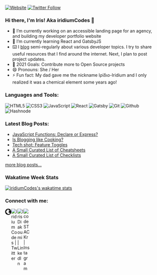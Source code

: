 [![Website](https://img.shields.io/website?label=iridium.codes&style=flat&url=https%3A%2F%2Firidium.codes)](https://iridium.codes)
[![Twitter Follow](https://img.shields.io/twitter/follow/iridiumCodes?color=1DA1F2&logo=twitter&style=flat)](https://twitter.com/intent/follow)

### Hi there, I'm Iris! Aka iridiumCodes 👋

- 🔭 I’m currently working on an accessible landing page for an agency, and building my developer portfolio website
- 🌱 I’m currently learning React and GatsbyJS
- ⌨️ I [blog](https://blog.iridium.codes/) semi-regularly about various developer topics. I try to share useful resources that I find around the internet. Next, I plan to post project updates.
- 🥅 2021 Goals: Contribute more to Open Source projects
- 😄 Pronouns: She / Her
- ⚡ Fun fact: My dad gave me the nickname Ιρίδιο-Iridium and I only realized it was a chemical element some years ago!

### Languages and Tools:
<p>
<img src="https://img.shields.io/badge/HTML5-E34F26?logo=html5&logoColor=white&style=flat" alt="HTML5">
<img src="https://img.shields.io/badge/CSS3-1572B6?logo=css3&logoColor=white&style=flat" alt="CSS3">
<img src="https://img.shields.io/badge/JavaScript-F7DF1E?logo=javascript&logoColor=white&style=flat" alt="JavaScript">
<img src="https://img.shields.io/badge/React-61DAFB?logo=react&logoColor=white&style=flat" alt="React">
<img src="https://img.shields.io/badge/Gatsby-663399?logo=gatsby&logoColor=white&style=flat" alt="Gatsby">
<img src="https://img.shields.io/badge/Git-F05032?logo=git&logoColor=white&style=flat" alt="Git">
<img src="https://img.shields.io/badge/Github-181717?logo=github&logoColor=white&style=flat" alt="Github">
<img src="https://img.shields.io/badge/Hashnode-2962FF?logo=hashnode&logoColor=white&style=flat" alt="Hashnode">
</p>

### Latest Blog Posts:

<!-- BLOG-POST-LIST:START -->
- [JavaScript Functions: Declare or Express?](https://blog.iridium.codes/javascript-functions-declare-or-express)
- [Is Blogging like Cooking?](https://blog.iridium.codes/is-blogging-like-cooking)
- [Tech shot: Feature Toggles](https://blog.iridium.codes/tech-shot-feature-toggles)
- [A Small Curated List of Cheatsheets](https://blog.iridium.codes/a-curated-list-of-cheatsheets)
- [A Small Curated List of Checklists](https://blog.iridium.codes/a-small-curated-list-of-checklists)
<!-- BLOG-POST-LIST:END -->
[more blog posts...](https://blog.iridium.codes)

### Wakatime Week Stats
[![iridiumCodes's wakatime stats](https://github-readme-stats.vercel.app/api/wakatime?username=iridiumCodes&layout=compact)](https://github.com/anuraghazra/github-readme-stats)
### Connect with me:

[<img align="left" alt="iridium.codes" width="20px" src="https://raw.githubusercontent.com/iconic/open-iconic/master/svg/globe.svg" />][website] [<img align="left" alt="iridiumCodes | Twitter" width="20px" src="https://cdn.jsdelivr.net/npm/simple-icons@v3/icons/twitter.svg" />][twitter] [<img align="left" alt="Iris Diakoumi | LinkedIn" width="20px" src="https://cdn.jsdelivr.net/npm/simple-icons@v3/icons/linkedin.svg" />][linkedin] [<img align="left" alt="codeSTACKr | Instagram" width="20px" src="https://cdn.jsdelivr.net/npm/simple-icons@v3/icons/instagram.svg" />][instagram]

[website]: https://iridium.codes
[twitter]: https://twitter.com/iridiumCodes
[instagram]: https://www.instagram.com/iridium.codes/
[linkedin]: https://www.linkedin.com/in/irisdiakoumi/
